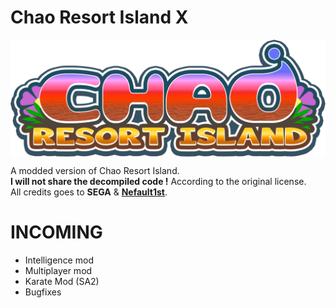 # Chao Resort Island X
<img align="center" alt="Logo" src="src/patch_resources/sprCWLogo_Rz.png" />  

A modded version of Chao Resort Island.  
**I will not share the decompiled code !** According to the original license.  
All credits goes to **SEGA** & **[Nefault1st](https://twitter.com/nefault1st)**.

# INCOMING
- Intelligence mod
- Multiplayer mod
- Karate Mod (SA2)
- Bugfixes
